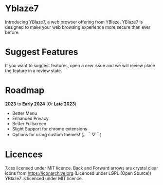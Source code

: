# Yblaze7
Introducing YBlaze7, a web browser offering from YBlaze. YBlaze7 is designed to make your web browsing experience more secure than ever before.

# Suggest Features
If you want to suggest features, open a new issue and we will review place the feature in a review state.

# Roadmap
 **2023** to **Early 2024** (Or **Late 2023**)
 - Better Menu
 - Enhanced Privacy
 - Better Fullscreen
 - Slight Support for chrome extensions
 - Options for using custom themes! (。＾▽＾)

# Licences
7.css licensed under MIT licence.
Back and Forward arrows are crystal clear icons from https://iconarchive.org (Licenced under LGPL (Open Source))
YBlaze7 is licenced under MIT licence.
